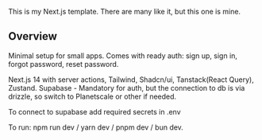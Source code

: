 This is my Next.js template. There are many like it, but this one is mine.

## Overview
Minimal setup for small apps. Comes with ready auth: sign up, sign in, forgot password, reset password.

Next.js 14 with server actions, Tailwind, Shadcn/ui, Tanstack(React Query), Zustand. 
Supabase - Mandatory for auth, but the connection to db is via drizzle, so switch to Planetscale or other if needed.

To connect to supabase add required secrets in .env


To run:
npm run dev / yarn dev / pnpm dev / bun dev.


